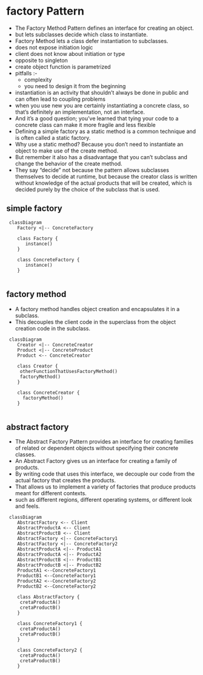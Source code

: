# factory Pattern
- The Factory Method Pattern defines an interface for creating an object.
- but lets subclasses decide which class to instantiate.
- Factory Method lets a class defer instantiation to subclasses.
- does not expose initiation logic 
- client does not know about initiation or type
- opposite to singleton  
- create object function is parametrized
- pitfalls :-
  - complexity
  - you need to design it from the beginning
- instantiation is an activity that shouldn’t always be done in public and can often lead to coupling problems
- when you use new you are certainly instantiating a concrete class, so that’s definitely an implementation, not an interface. 
- And it’s a good question; you’ve learned that tying your code to a concrete class can make it more fragile and less flexible 
- Defining a simple factory as a static method is a common technique and is often called a static factory.
- Why use a static method? Because you don’t need to instantiate an object to make use of the create method.
- But remember it also has a disadvantage that you can’t subclass and change the behavior of the create method. 
- They say “decide” not because the pattern allows subclasses themselves to decide at runtime, but because the creator class is written
  without knowledge of the actual products that will be created, which is decided purely by
  the choice of the subclass that is used.


## simple factory 


```mermaid
 classDiagram
    Factory <|-- ConcreteFactory
 
    class Factory {
       instance()
    } 
    
    class ConcreteFactory {
       instance()
    }
   
```

## factory method 
  - A factory method handles object creation and encapsulates it in a subclass.
  - This decouples the client code in the superclass from the object creation code in the subclass.

```mermaid
 classDiagram
    Creator <|-- ConcreteCreator
    Product <|-- ConcreteProduct
    Product <-- ConcreteCreator
 
    class Creator {
     otherFunctionThatUsesFactoryMethod()
     factoryMethod()
    } 
    
    class ConcreteCreator {
      factoryMethod()
    }
    
```

## abstract factory 
- The Abstract Factory Pattern provides an interface for creating families of related or dependent objects
  without specifying their concrete classes.
- An Abstract Factory gives us an interface for creating a family of products.
- By writing code that uses this interface, we decouple our code from the actual factory that creates the products. 
- That allows us to implement a variety of factories that produce products meant for different contexts.
- such as different regions, different operating systems, or different look and feels.


```mermaid
 classDiagram
    AbstractFactory <-- Client
    AbstractProductA <-- Client
    AbstractProductB <-- Client
    AbstractFactory <|-- ConcreteFactory1
    AbstractFactory <|-- ConcreteFactory2
    AbstractProductA <|-- ProductA1
    AbstractProductA <|-- ProductA2
    AbstractProductB <|-- ProductB1
    AbstractProductB <|-- ProductB2
    ProductA1 <--ConcreteFactory1
    ProductB1 <--ConcreteFactory1
    ProductA2 <--ConcreteFactory2
    ProductB2 <--ConcreteFactory2
    
    class AbstractFactory {
     cretaProductA()
     cretaProductB()
    } 
    
    class ConcreteFactory1 {
     cretaProductA()
     cretaProductB()
    }
    
    class ConcreteFactory2 {
     cretaProductA()
     cretaProductB()
    }
    
```
